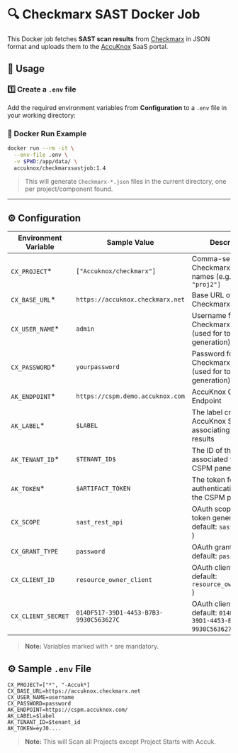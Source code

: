 # 🔍 Checkmarx SAST Docker Job

This Docker job fetches **SAST scan results** from [Checkmarx](https://www.checkmarx.com/) in JSON format and uploads them to the [AccuKnox](https://accuknox.com) SaaS portal.

## 🚀 Usage

### 1️⃣ Create a `.env` file
Add the required environment variables from **Configuration**  to a `.env` file in your working directory:

### 🐳 Docker Run Example

```bash
docker run --rm -it \
  --env-file .env \
  -v $PWD:/app/data/ \
  accuknox/checkmarxsastjob:1.4
```

> This will generate `Checkmarx-*.json` files in the current directory, one per project/component found.

---

## ⚙️ Configuration

| Environment Variable | Sample Value                           | Description                                        |
| ---------------- | -------------------------------------- | -------------------------------------------------------- |
| `CX_PROJECT`\* | `["Accuknox/checkmarx"]`                   | Comma-separated Checkmarx project names (e.g., `["proj1", "proj2"]`                |
| `CX_BASE_URL`\*     | `https://accuknox.checkmarx.net`       | Base URL of the Checkmarx server                         |
| `CX_USER_NAME`\*    | `admin`                                | Username for Checkmarx login (used for token generation) |
| `CX_PASSWORD`\*     | `yourpassword`                         | Password for Checkmarx login (used for token generation) |
| `AK_ENDPOINT`\*| `https://cspm.demo.accuknox.com`       | AccuKnox CSPM API Endpoint                               |
| `AK_LABEL`\*        | `$LABEL `                              | The label created in AccuKnox SaaS for associating scan results |
| `AK_TENANT_ID`\*    | `$TENANT_ID$`                          |  The ID of the tenant associated with the CSPM panel   |
| `AK_TOKEN`\* | `$ARTIFACT_TOKEN`                    | The token for authenticating with the CSPM panel |
| `CX_SCOPE`          | `sast_rest_api`                        | OAuth scope used for token generation ( default: `sast_rest_api` ) |
| `CX_GRANT_TYPE`     | `password`                             | OAuth grant type ( default: `password` )                   |
| `CX_CLIENT_ID`      | `resource_owner_client`                | OAuth client ID ( default: `resource_owner_client` )       |
| `CX_CLIENT_SECRET`  | `014DF517-39D1-4453-B7B3-9930C563627C` | OAuth client secret  ( default: `014DF517-39D1-4453-B7B3-9930C563627C` ) |

> **Note:** Variables marked with `*` are mandatory.


## ⚙️ Sample `.env` File
```
CX_PROJECT=["*", "-Accuk*]
CX_BASE_URL=https://accuknox.checkmarx.net
CX_USER_NAME=username
CX_PASSWORD=password
AK_ENDPOINT=https://cspm.accuknox.com/
AK_LABEL=$label
AK_TENANT_ID=$tenant_id
AK_TOKEN=eyJ0....
```
> **Note:** This will Scan all Projects except Project Starts with Accuk.
